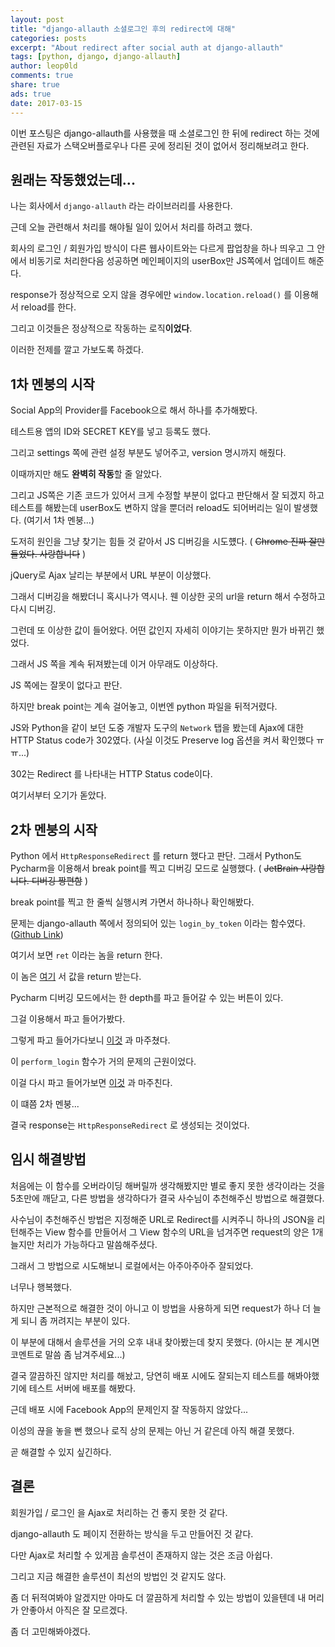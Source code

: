```yaml
---
layout: post
title: "django-allauth 소셜로그인 후의 redirect에 대해"
categories: posts
excerpt: "About redirect after social auth at django-allauth"
tags: [python, django, django-allauth]
author: leop0ld
comments: true
share: true
ads: true
date: 2017-03-15
---
```


이번 포스팅은 django-allauth를 사용했을 때 소셜로그인 한 뒤에 redirect 하는 것에 관련된 자료가 스택오버플로우나 다른 곳에 정리된 것이 없어서 정리해보려고 한다.

## 원래는 작동했었는데...

나는 회사에서 `django-allauth` 라는 라이브러리를 사용한다.

근데 오늘 관련해서 처리를 해야될 일이 있어서 처리를 하려고 했다.

회사의 로그인 / 회원가입 방식이 다른 웹사이트와는 다르게 팝업창을 하나 띄우고 그 안에서 비동기로 처리한다음 성공하면 메인페이지의 userBox만 JS쪽에서 업데이트 해준다.

response가 정상적으로 오지 않을 경우에만 `window.location.reload()` 를 이용해서 reload를 한다.

그리고 이것들은 정상적으로 작동하는 로직**이었다**.

이러한 전제를 깔고 가보도록 하겠다.

## 1차 멘붕의 시작

Social App의 Provider를 Facebook으로 해서 하나를 추가해봤다.

테스트용 앱의 ID와 SECRET KEY를 넣고 등록도 했다.

그리고 settings 쪽에 관련 설정 부분도 넣어주고, version 명시까지 해줬다.

이때까지만 해도 **완벽히 작동**할 줄 알았다.

그리고 JS쪽은 기존 코드가 있어서 크게 수정할 부분이 없다고 판단해서 잘 되겠지 하고 테스트를 해봤는데 userBox도 변하지 않을 뿐더러 reload도 되어버리는 일이 발생했다. (여기서 1차 멘붕...)

도저히 원인을 그냥 찾기는 힘들 것 같아서 JS 디버깅을 시도헀다. ( ~~Chrome 진짜 잘만들었다. 사랑합니다~~ )

jQuery로 Ajax 날리는 부분에서 URL 부분이 이상했다.

그래서 디버깅을 해봤더니 혹시나가 역시나. 웬 이상한 곳의 url을 return 해서 수정하고 다시 디버깅.

그런데 또 이상한 값이 들어왔다. 어떤 값인지 자세히 이야기는 못하지만 뭔가 바뀌긴 했었다.

그래서 JS 쪽을 계속 뒤져봤는데 이거 아무래도 이상하다.

JS 쪽에는 잘못이 없다고 판단.

하지만 break point는 계속 걸어놓고, 이번엔 python 파일을 뒤적거렸다.

JS와 Python을 같이 보던 도중 개발자 도구의 `Network` 탭을 봤는데 Ajax에 대한 HTTP Status code가 302였다. (사실 이것도 Preserve log 옵션을 켜서 확인했다 ㅠㅠ...)

302는 Redirect 를 나타내는 HTTP Status code이다.

여기서부터 오기가 돋았다.

<script async src="//pagead2.googlesyndication.com/pagead/js/adsbygoogle.js"></script>
<ins class="adsbygoogle"
     style="display:block; text-align:center;"
     data-ad-format="fluid"
     data-ad-layout="in-article"
     data-ad-client="ca-pub-1864899826477546"
     data-ad-slot="2703362319"></ins>
<script>
     (adsbygoogle = window.adsbygoogle || []).push({});
</script>

## 2차 멘붕의 시작

Python 에서 `HttpResponseRedirect` 를 return 했다고 판단. 그래서 Python도 Pycharm을 이용해서 break point를 찍고 디버깅 모드로 실행했다. ( ~~JetBrain 사랑합니다. 디버깅 짱편함~~ )

break point를 찍고 한 줄씩 실행시켜 가면서 하나하나 확인해봤다.

문제는 django-allauth 쪽에서 정의되어 있는 `login_by_token` 이라는 함수였다. (<a href="https://github.com/pennersr/django-allauth/blob/master/allauth/socialaccount/providers/facebook/views.py#L73" target="_blank">Github Link</a>)

여기서 보면 `ret` 이라는 놈을 return 한다.

이 놈은 <a href="https://github.com/pennersr/django-allauth/blob/master/allauth/socialaccount/providers/facebook/views.py#L114" target="_blank">여기</a> 서 값을 return 받는다.

Pycharm 디버깅 모드에서는 한 depth를 파고 들어갈 수 있는 버튼이 있다.

그걸 이용해서 파고 들어가봤다.

그렇게 파고 들어가다보니 <a href="https://github.com/pennersr/django-allauth/blob/master/allauth/socialaccount/helpers.py#L56" target="_blank">이것</a> 과 마주쳤다.

이 `perform_login` 함수가 거의 문제의 근원이었다.

이걸 다시 파고 들어가보면 <a href="https://github.com/pennersr/django-allauth/blob/master/allauth/account/utils.py#L146" target="_blank">이것</a> 과 마주친다.

이 떄쯤 2차 멘붕...

결국 response는 `HttpResponseRedirect` 로 생성되는 것이었다.

## 임시 해결방법

처음에는 이 함수를 오버라이딩 해버릴까 생각해봤지만 별로 좋지 못한 생각이라는 것을 5초만에 깨닫고, 다른 방법을 생각하다가 결국 사수님이 추천해주신 방법으로 해결했다.

사수님이 추천해주신 방법은 지정해준 URL로 Redirect를 시켜주니 하나의 JSON을 리턴해주는 View 함수를 만들어서 그 View 함수의 URL을 넘겨주면 request의 양은 1개 늘지만 처리가 가능하다고 말씀해주셨다.

그래서 그 방법으로 시도해보니 로컬에서는 아주아주아주 잘되었다.

너무나 행복했다.

하지만 근본적으로 해결한 것이 아니고 이 방법을 사용하게 되면 request가 하나 더 늘게 되니 좀 꺼려지는 부분이 있다.

이 부분에 대해서 솔루션을 거의 오후 내내 찾아봤는데 찾지 못했다. (아시는 분 계시면 코멘트로 말씀 좀 남겨주세요...)

결국 깔끔하진 않지만 처리를 해놨고, 당연히 배포 시에도 잘되는지 테스트를 해봐야했기에 테스트 서버에 배포를 해봤다.

근데 배포 시에 Facebook App의 문제인지 잘 작동하지 않았다...

이성의 끊을 놓을 뻔 했으나 로직 상의 문제는 아닌 거 같은데 아직 해결 못했다.

곧 해결할 수 있지 싶긴하다.

## 결론

회원가입 / 로그인 을 Ajax로 처리하는 건 좋지 못한 것 같다.

django-allauth 도 페이지 전환하는 방식을 두고 만들어진 것 같다.

다만 Ajax로 처리할 수 있게끔 솔루션이 존재하지 않는 것은 조금 아쉽다.

그리고 지금 해결한 솔루션이 최선의 방법인 것 같지도 않다.

좀 더 뒤적여봐야 알겠지만 아마도 더 깔끔하게 처리할 수 있는 방법이 있을텐데 내 머리가 안좋아서 아직은 잘 모르겠다.

좀 더 고민해봐야겠다.

